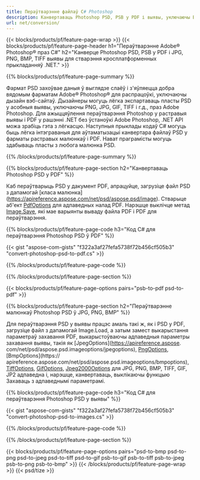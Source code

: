 ```yaml
---
title: Пераўтварэнне файлаў C# Photoshop
description: Канвертаваць Photoshop PSD, PSB у PDF і выявы, уключаючы BMP, JPG, PNG, TIFF з дапамогай некалькіх радкоў кода C# праз бібліятэку .NET.
url: net/conversion/
---
```


{{< blocks/products/pf/feature-page-wrap >}}
{{< blocks/products/pf/feature-page-header h1="Пераўтварэнне Adobe® Photoshop® праз C#" h2="Канверце Photoshop PSD, PSB у PDF і JPG, PNG, BMP, TIFF выявы для стварэння кросплатформенных прыкладанняў .NET." >}}

{{% blocks/products/pf/feature-page-summary %}}

Фармат PSD захоўвае даныя ў выглядзе слаёў і з'яўляецца добра вядомым фарматам Adobe® Photoshop® для распрацоўкі, уключаючы дызайн вэб-сайтаў. Дызайнеры могуць лёгка экспартаваць пласты PSD у асобныя выявы, уключаючы PNG, JPG, GIF, TIFF і г.д., праз Adobe Photoshop. Для ажыццяўлення пераўтварэння Photoshop у растравыя выявы і PDF у рашэнні .NET без ўстаноўкі Adobe Photoshop, .NET API можа зрабіць гэта з лёгкасцю. Наступныя прыклады кодаў C# могуць быць лёгка інтэграваныя для аўтаматызацыі канвертара файлаў PSD у фарматы растравых малюнкаў і PDF. Нават праграмісты могуць здабываць пласты з любога малюнка PSD.


{{% /blocks/products/pf/feature-page-summary %}}

{{% blocks/products/pf/feature-page-section h2="Канвертаваць Photoshop PSD у PDF" %}}

Каб пераўтварыць PSD у дакумент PDF, апрацуйце, загрузіце файл PSD з дапамогай [класа малюнка] (https://apireference.aspose.com/net/psd/aspose.psd/image). Стварыце аб'ект [PdfOptions](https://apireference.aspose.com/net/psd/aspose.psd.imageoptions/pdfoptions) для адпаведных налад PDF. Нарэшце выклічце метад [Image.Save](https://apireference.aspose.com/net/psd/aspose.psd.image/save/methods/3), які мае варыянты вываду файла PDF і PDF для пераўтварэння.

{{% blocks/products/pf/feature-page-code h3="Код C# для пераўтварэння Photoshop PSD ў PDF" %}}

{{< gist "aspose-com-gists" "f322a3af27fefa5738f72b456cf505b3" "convert-photoshop-psd-to-pdf.cs" >}}

{{% /blocks/products/pf/feature-page-code %}}

{{% /blocks/products/pf/feature-page-section %}}

{{< blocks/products/pf/feature-page-options pairs="psb-to-pdf psd-to-pdf" >}}

{{% blocks/products/pf/feature-page-section h2="Пераўтварэнне малюнкаў Photoshop PSD ў JPG, PNG, BMP" %}}

Для пераўтварэння PSD у выявы працэс амаль такі ж, як і PSD у PDF, загрузіце файл з дапамогай Image.Load, а затым замест выкарыстання параметраў захавання PDF, выкарыстоўваючы адпаведныя параметры захавання выявы, такія як [JpegOptions](https://apireference.aspose. com/net/psd/aspose.psd.imageoptions/jpegoptions), [PngOptions](https://apireference.aspose.com/net/psd/aspose.psd.imageoptions/pngoptions), [BmpOptions](https:// apireference.aspose.com/net/psd/aspose.psd.imageoptions/bmpoptions), [TiffOptions](https://apireference.aspose.com/net/psd/aspose.psd.imageoptions/tiffoptions), [GifOptions]( https://apireference.aspose.com/net/psd/aspose.psd.imageoptions/gifoptions), [Jpeg2000Options](https://apireference.aspose.com/net/psd/aspose.psd.imageoptions/jpeg2000options) для JPG, PNG, BMP, TIFF, GIF, JP2 адпаведна і, нарэшце, канвертаваць, выклікаючы функцыю Захаваць з адпаведнымі параметрамі.


{{% blocks/products/pf/feature-page-code h3="Код C# для пераўтварэння Photoshop PSD у выявы" %}}

{{< gist "aspose-com-gists" "f322a3af27fefa5738f72b456cf505b3" "convert-photoshop-psd-to-images.cs" >}}

{{% /blocks/products/pf/feature-page-code %}}

{{% /blocks/products/pf/feature-page-section %}}

{{< blocks/products/pf/feature-page-options pairs="psd-to-bmp psd-to-png psd-to-jpeg psd-to-tiff psd-to-gif psb-to-gif psb-to-tiff psb-to-jpeg psb-to-png psb-to-bmp" >}}
{{< /blocks/products/pf/feature-page-wrap >}}
{{< psd/tize >}}
